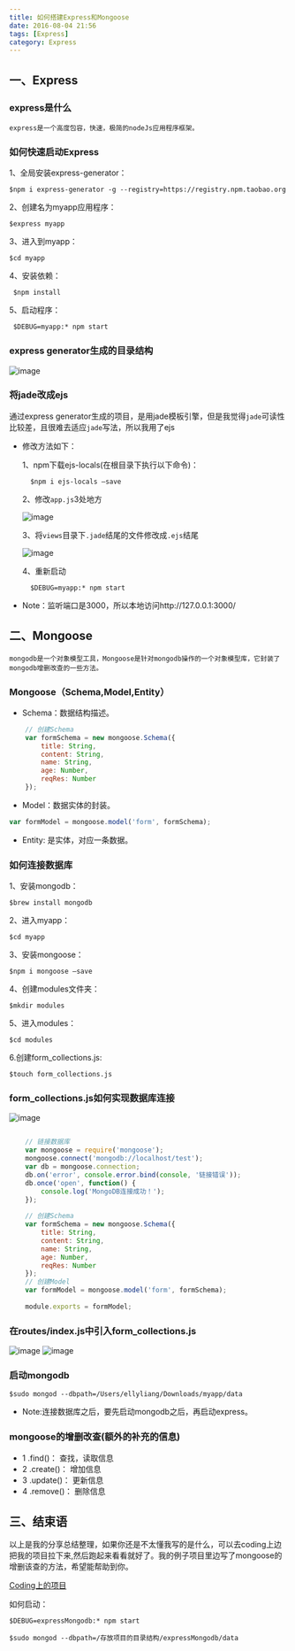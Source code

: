 ```yaml
---
title: 如何搭建Express和Mongoose
date: 2016-08-04 21:56
tags: [Express]
category: Express
---
```


## 一、Express

### express是什么

 	express是一个高度包容，快速，极简的nodeJs应用程序框架。

### 如何快速启动Express

1、全局安装express-generator：
     
    $npm i express-generator -g --registry=https://registry.npm.taobao.org

2、创建名为myapp应用程序：
    
    $express myapp

3、进入到myapp：
    
    $cd myapp

4、安装依赖：
    
     $npm install

5、启动程序：
    
     $DEBUG=myapp:* npm start

<!--more-->
     
### express generator生成的目录结构

![image](/images/expressMongoose/expressjade.png)


### 将jade改成ejs

通过express generator生成的项目，是用jade模板引擎，但是我觉得`jade`可读性比较差，且很难去适应`jade`写法，所以我用了ejs

- 修改方法如下：
	
	1、npm下载ejs-locals(在根目录下执行以下命令)：
	
		$npm i ejs-locals —save
	
	2、修改`app.js`3处地方
	
	![image](/images/expressMongoose/ejsdemo.png)
	
	3、将`views`目录下`.jade`结尾的文件修改成`.ejs`结尾
	
	![image](/images/expressMongoose/expressejs.png)
	
	4、重新启动
	
		$DEBUG=myapp:* npm start
		
- Note：监听端口是3000，所以本地访问http://127.0.0.1:3000/



	
## 二、Mongoose

	mongodb是一个对象模型工具，Mongoose是针对mongodb操作的一个对象模型库，它封装了mongodb增删改查的一些方法。
	
### Mongoose（Schema,Model,Entity）
- Schema：数据结构描述。

```js
	// 创建Schema
	var formSchema = new mongoose.Schema({
		title: String,
		content: String,
		name: String,
		age: Number,
		reqRes: Number
	});
```

- Model：数据实体的封装。

```js
var formModel = mongoose.model('form', formSchema);
```

- Entity: 是实体，对应一条数据。

### 如何连接数据库
1、安装mongodb：
	
	$brew install mongodb
	
2、进入myapp：
	
	$cd myapp
	
3、安装mongoose：
	
	$npm i mongoose —save
	
4、创建modules文件夹：
	
	$mkdir modules
	
5、进入modules：

	$cd modules
	
6.创建form_collections.js: 
	
	$touch form_collections.js
	
### form_collections.js如何实现数据库连接

![image](/images/expressMongoose/collectionfile.png)

```js

	// 链接数据库
	var mongoose = require('mongoose');
	mongoose.connect('mongodb://localhost/test');
	var db = mongoose.connection;
	db.on('error', console.error.bind(console, '链接错误'));
	db.once('open', function() {
		console.log('MongoDB连接成功！');
	});
	
	// 创建Schema
	var formSchema = new mongoose.Schema({
		title: String,
		content: String,
		name: String,
		age: Number,
		reqRes: Number
	});
	// 创建Model
	var formModel = mongoose.model('form', formSchema);
	
	module.exports = formModel;


```

### 在routes/index.js中引入form_collections.js
![image](/images/expressMongoose/index.png) 
![image](/images/expressMongoose/indexdemo.png)

### 启动mongodb

	$sudo mongod --dbpath=/Users/ellyliang/Downloads/myapp/data
	
- Note:连接数据库之后，要先启动mongodb之后，再启动express。

### mongoose的增删改查(额外的补充的信息)

- 1 .find()： 查找，读取信息
- 2 .create()： 增加信息
- 3 .update()： 更新信息
- 4 .remove()： 删除信息


## 三、结束语

以上是我的分享总结整理，如果你还是不太懂我写的是什么，可以去coding上边把我的项目拉下来,然后跑起来看看就好了。我的例子项目里边写了mongoose的增删该查的方法，希望能帮助到你。

[Coding上的项目](https://coding.net/u/useLess/p/expressMongodb/git)

如何启动：
	
	$DEBUG=expressMongodb:* npm start
	
	$sudo mongod --dbpath=/存放项目的目录结构/expressMongodb/data




	
	
	
	
	
	
	
	
	
	
	
	
	
	
	
	
	
	
	
	
	
	
	
	
	
	
	








